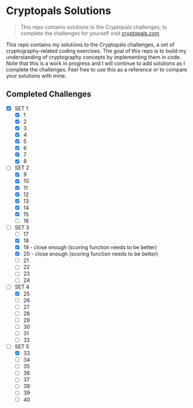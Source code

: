 # Cryptopals Solutions

> This repo contains solutions to the Cryptopals challenges, to complete the challenges for yourself visit [cryptopals.com](https://cryptopals.com/).

This repo contains my solutions to the Cryptopals challenges, a set of cryptography-related coding exercises. The goal of this repo is to build my understanding of cryptography concepts by implementing them in code. Note that this is a work in progress and I will continue to add solutions as I complete the challenges. Feel free to use this as a reference or to compare your solutions with mine.

## Completed Challenges

- [x] SET 1
  - [x] 1
  - [x] 2
  - [x] 3
  - [x] 4
  - [x] 5
  - [x] 6
  - [x] 7
  - [x] 8
- [ ] SET 2
  - [x] 9
  - [x] 10
  - [x] 11
  - [x] 12
  - [x] 13
  - [x] 14
  - [x] 15
  - [ ] 16
- [ ] SET 3
  - [ ] 17
  - [x] 18
  - [x] 19 - close enough (scoring function needs to be better)
  - [x] 20 - close enough (scoring function needs to be better)
  - [ ] 21
  - [ ] 22
  - [ ] 23
  - [ ] 24
- [ ] SET 4
  - [x] 25
  - [ ] 26
  - [ ] 27
  - [ ] 28
  - [ ] 29
  - [ ] 30
  - [ ] 31
  - [ ] 32
- [ ] SET 5
  - [x] 33
  - [ ] 34
  - [ ] 35
  - [ ] 36
  - [ ] 37
  - [ ] 38
  - [ ] 39
  - [ ] 40

